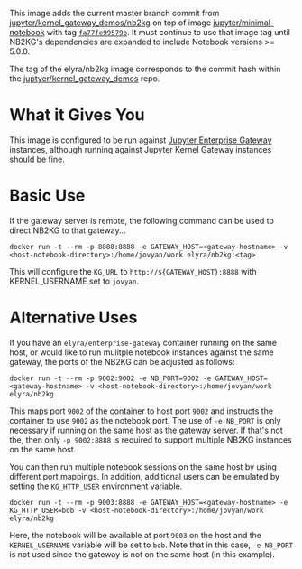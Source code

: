 This image adds the current master branch commit from [jupyter/kernel_gateway_demos/nb2kg](https://github.com/jupyter/kernel_gateway_demos/tree/master/nb2kg) on top of image [jupyter/minimal-notebook](https://github.com/jupyter/docker-stacks/tree/master/minimal-notebook) with tag [`fa77fe99579b`](https://github.com/jupyter/docker-stacks/commit/fa77fe99579b7bf79f6c6311e933c5118e0ec897).  It must continue to use that image tag until NB2KG's dependencies are expanded to include Notebook versions >= 5.0.0.

The tag of the elyra/nb2kg image corresponds to the commit hash within the [juptyer/kernel_gateway_demos](https://github.com/jupyter/kernel_gateway_demos) repo.

# What it Gives You
This image is configured to be run against [Jupyter Enterprise Gateway](http://jupyter-enterprise-gateway.readthedocs.io/en/latest/) instances, although running against Jupyter Kernel Gateway instances should be fine.

# Basic Use
If the gateway server is remote, the following command can be used to direct NB2KG to that gateway...

`docker run -t --rm -p 8888:8888 -e GATEWAY_HOST=<gateway-hostname> -v <host-notebook-directory>:/home/jovyan/work elyra/nb2kg:<tag>`

This will configure the `KG_URL` to `http://${GATEWAY_HOST}:8888` with KERNEL_USERNAME set to `jovyan`.

# Alternative Uses
If you have an `elyra/enterprise-gateway` container running on the same host, or would like to run mulitple notebook instances against the same gateway, the ports of the NB2KG can be adjusted as follows:

`docker run -t --rm -p 9002:9002 -e NB_PORT=9002 -e GATEWAY_HOST=<gateway-hostname> -v <host-notebook-directory>:/home/jovyan/work elyra/nb2kg`

This maps port `9002` of the container to host port `9002` and instructs the container to use `9002` as the notebook port. The use of `-e NB_PORT` is only necessary if running on the same host as the gateway server. If that's not the, then only `-p 9002:8888` is required to support multiple NB2KG instances on the same host.

You can then run multiple notebook sessions on the same host by using different port mappings.  In addition, additional users can be emulated by setting the `KG_HTTP_USER` environment variable.

`docker run -t --rm -p 9003:8888 -e GATEWAY_HOST=<gateway-hostname> -e KG_HTTP_USER=bob -v <host-notebook-directory>:/home/jovyan/work elyra/nb2kg`

Here, the notebook will be available at port `9003` on the host and the `KERNEL_USERNAME` variable will be set to `bob`. Note that in this case, `-e NB_PORT` is not used since the gateway is not on the same host (in this example).
